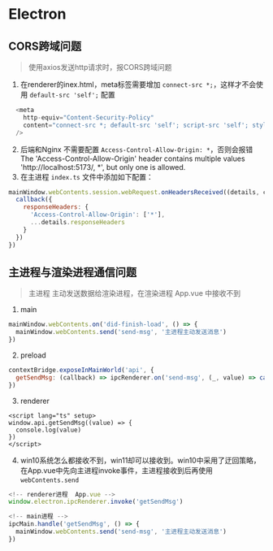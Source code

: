 # Electron

## CORS跨域问题
> 使用axios发送http请求时，报CORS跨域问题
1. 在renderer的inex.html，meta标签需要增加 `connect-src *;`，这样才不会使用 `default-src 'self';` 配置
  ```js
    <meta
      http-equiv="Content-Security-Policy"
      content="connect-src *; default-src 'self'; script-src 'self'; style-src 'self' 'unsafe-inline'; img-src 'self' data:"
    />
  ```
2. 后端和Nginx 不需要配置 `Access-Control-Allow-Origin: *`，否则会报错 The 'Access-Control-Allow-Origin' header contains multiple values 'http://localhost:5173/, *', but only one is allowed.
3. 在主进程 `index.ts` 文件中添加如下配置：
  ```js
  mainWindow.webContents.session.webRequest.onHeadersReceived((details, callback) => {
    callback({
      responseHeaders: {
        'Access-Control-Allow-Origin': ['*'],
        ...details.responseHeaders
      }
    })
  })
  ```

## 主进程与渲染进程通信问题
> 主进程 主动发送数据给渲染进程，在渲染进程 App.vue 中接收不到
1. main
  ```js
  mainWindow.webContents.on('did-finish-load', () => {
    mainWindow.webContents.send('send-msg', '主进程主动发送消息')
  })
  ```
2. preload
  ```js
  contextBridge.exposeInMainWorld('api', {
    getSendMsg: (callback) => ipcRenderer.on('send-msg', (_, value) => callback(value))
  })
  ```
3. renderer
  ```vue
  <script lang="ts" setup>
  window.api.getSendMsg((value) => {
    console.log(value)
  })
  </script>
  ```
4. win10系统怎么都接收不到，win11却可以接收到。win10中采用了迂回策略，在App.vue中先向主进程invoke事件，主进程接收到后再使用 `webContents.send`
  ```js
  <!-- renderer进程  App.vue -->
  window.electron.ipcRenderer.invoke('getSendMsg')

  <!-- main进程 -->
  ipcMain.handle('getSendMsg', () => {
    mainWindow.webContents.send('send-msg', '主进程主动发送消息')
  })
  ```